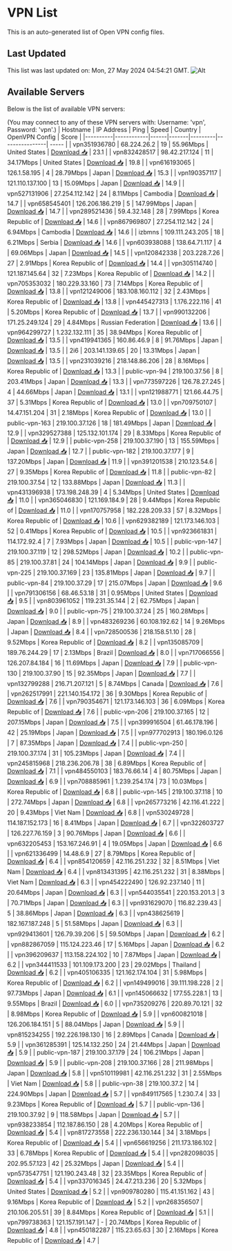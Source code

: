 # VPN List

This is an auto-generated list of Open VPN config files.

## Last Updated

This list was last updated on: Mon, 27 May 2024 04:54:21 GMT.
![Alt](https://repobeats.axiom.co/api/embed/186b98318ef1479477931607c1ad7d823f12451f.svg "Repobeats analytics image")

## Available Servers

Below is the list of available VPN servers:

(You may connect to any of these VPN servers with: Username: 'vpn', Password: 'vpn'.)
| Hostname | IP Address | Ping | Speed | Country | OpenVPN Config | Score |
|----------|------------|------|-------|---------|----------------| ----- |
| vpn351936780 | 68.224.26.2 | 19 | 55.96Mbps | United States | [Download 📥](./configs/server_0_US.ovpn) | 23.1 |
| vpn832428517 | 98.42.217.124 | 11 | 34.17Mbps | United States | [Download 📥](./configs/server_1_US.ovpn) | 19.8 |
| vpn616193065 | 126.1.58.195 | 4 | 28.79Mbps | Japan | [Download 📥](./configs/server_2_JP.ovpn) | 15.3 |
| vpn190357117 | 121.110.137.100 | 13 | 15.09Mbps | Japan | [Download 📥](./configs/server_3_JP.ovpn) | 14.9 |
| vpn527131906 | 27.254.112.142 | 24 | 8.11Mbps | Cambodia | [Download 📥](./configs/server_4_KH.ovpn) | 14.7 |
| vpn658545401 | 126.206.186.219 | 5 | 147.99Mbps | Japan | [Download 📥](./configs/server_5_JP.ovpn) | 14.7 |
| vpn289521436 | 59.4.32.148 | 28 | 7.99Mbps | Korea Republic of | [Download 📥](./configs/server_6_KR.ovpn) | 14.6 |
| vpn867969807 | 27.254.112.142 | 24 | 6.94Mbps | Cambodia | [Download 📥](./configs/server_7_KH.ovpn) | 14.6 |
| izbmns | 109.111.243.205 | 18 | 6.21Mbps | Serbia | [Download 📥](./configs/server_8_RS.ovpn) | 14.6 |
| vpn603938088 | 138.64.71.117 | 4 | 69.06Mbps | Japan | [Download 📥](./configs/server_9_JP.ovpn) | 14.5 |
| vpn120842338 | 203.228.7.26 | 27 | 2.91Mbps | Korea Republic of | [Download 📥](./configs/server_10_KR.ovpn) | 14.4 |
| vpn305114740 | 121.187.145.64 | 32 | 7.23Mbps | Korea Republic of | [Download 📥](./configs/server_11_KR.ovpn) | 14.2 |
| vpn705353032 | 180.229.33.160 | 73 | 7.14Mbps | Korea Republic of | [Download 📥](./configs/server_12_KR.ovpn) | 13.8 |
| vpn121249006 | 183.108.160.112 | 32 | 2.43Mbps | Korea Republic of | [Download 📥](./configs/server_13_KR.ovpn) | 13.8 |
| vpn445427313 | 1.176.222.116 | 41 | 5.20Mbps | Korea Republic of | [Download 📥](./configs/server_14_KR.ovpn) | 13.7 |
| vpn990132206 | 171.25.249.124 | 29 | 4.84Mbps | Russian Federation | [Download 📥](./configs/server_15_RU.ovpn) | 13.6 |
| vpn964299727 | 1.232.132.111 | 35 | 38.94Mbps | Korea Republic of | [Download 📥](./configs/server_16_KR.ovpn) | 13.5 |
| vpn419941365 | 160.86.46.9 | 8 | 91.76Mbps | Japan | [Download 📥](./configs/server_17_JP.ovpn) | 13.5 |
| 2i6 | 203.141.139.65 | 20 | 13.31Mbps | Japan | [Download 📥](./configs/server_18_JP.ovpn) | 13.5 |
| vpn231039216 | 218.148.86.206 | 28 | 8.16Mbps | Korea Republic of | [Download 📥](./configs/server_19_KR.ovpn) | 13.3 |
| public-vpn-94 | 219.100.37.56 | 8 | 203.41Mbps | Japan | [Download 📥](./configs/server_20_JP.ovpn) | 13.3 |
| vpn773597226 | 126.78.27.245 | 4 | 44.66Mbps | Japan | [Download 📥](./configs/server_21_JP.ovpn) | 13.1 |
| vpn121988771 | 121.66.44.75 | 37 | 5.31Mbps | Korea Republic of | [Download 📥](./configs/server_22_KR.ovpn) | 13.0 |
| vpn709750107 | 14.47.151.204 | 31 | 2.18Mbps | Korea Republic of | [Download 📥](./configs/server_23_KR.ovpn) | 13.0 |
| public-vpn-163 | 219.100.37.126 | 18 | 181.49Mbps | Japan | [Download 📥](./configs/server_24_JP.ovpn) | 12.9 |
| vpn329527388 | 125.132.101.174 | 29 | 8.33Mbps | Korea Republic of | [Download 📥](./configs/server_25_KR.ovpn) | 12.9 |
| public-vpn-258 | 219.100.37.190 | 13 | 155.59Mbps | Japan | [Download 📥](./configs/server_26_JP.ovpn) | 12.7 |
| public-vpn-182 | 219.100.37.177 | 9 | 137.20Mbps | Japan | [Download 📥](./configs/server_27_JP.ovpn) | 11.9 |
| vpn391201538 | 210.123.54.6 | 27 | 9.35Mbps | Korea Republic of | [Download 📥](./configs/server_28_KR.ovpn) | 11.8 |
| public-vpn-82 | 219.100.37.54 | 12 | 133.88Mbps | Japan | [Download 📥](./configs/server_29_JP.ovpn) | 11.3 |
| vpn431396938 | 173.198.248.39 | 4 | 5.34Mbps | United States | [Download 📥](./configs/server_30_US.ovpn) | 11.0 |
| vpn365046830 | 121.169.184.9 | 28 | 9.44Mbps | Korea Republic of | [Download 📥](./configs/server_31_KR.ovpn) | 11.0 |
| vpn170757958 | 182.228.209.33 | 57 | 8.32Mbps | Korea Republic of | [Download 📥](./configs/server_32_KR.ovpn) | 10.6 |
| vpn629382189 | 121.173.146.103 | 52 | 0.41Mbps | Korea Republic of | [Download 📥](./configs/server_33_KR.ovpn) | 10.5 |
| vpn923661831 | 114.172.92.4 | 7 | 7.93Mbps | Japan | [Download 📥](./configs/server_34_JP.ovpn) | 10.5 |
| public-vpn-147 | 219.100.37.119 | 12 | 298.52Mbps | Japan | [Download 📥](./configs/server_35_JP.ovpn) | 10.2 |
| public-vpn-85 | 219.100.37.81 | 24 | 104.14Mbps | Japan | [Download 📥](./configs/server_36_JP.ovpn) | 9.9 |
| public-vpn-225 | 219.100.37.169 | 23 | 135.81Mbps | Japan | [Download 📥](./configs/server_37_JP.ovpn) | 9.7 |
| public-vpn-84 | 219.100.37.29 | 17 | 215.07Mbps | Japan | [Download 📥](./configs/server_38_JP.ovpn) | 9.6 |
| vpn791306156 | 68.46.53.18 | 31 | 0.95Mbps | United States | [Download 📥](./configs/server_39_US.ovpn) | 9.5 |
| vpn803961052 | 119.231.35.144 | 2 | 62.75Mbps | Japan | [Download 📥](./configs/server_40_JP.ovpn) | 9.0 |
| public-vpn-75 | 219.100.37.24 | 25 | 160.28Mbps | Japan | [Download 📥](./configs/server_41_JP.ovpn) | 8.9 |
| vpn483269236 | 60.108.192.62 | 14 | 9.26Mbps | Japan | [Download 📥](./configs/server_42_JP.ovpn) | 8.4 |
| vpn728500536 | 218.158.51.10 | 28 | 9.52Mbps | Korea Republic of | [Download 📥](./configs/server_43_KR.ovpn) | 8.2 |
| vpn135085709 | 189.76.244.29 | 17 | 2.13Mbps | Brazil | [Download 📥](./configs/server_44_BR.ovpn) | 8.0 |
| vpn717066556 | 126.207.84.184 | 16 | 11.69Mbps | Japan | [Download 📥](./configs/server_45_JP.ovpn) | 7.9 |
| public-vpn-130 | 219.100.37.90 | 15 | 92.35Mbps | Japan | [Download 📥](./configs/server_46_JP.ovpn) | 7.7 |
| vpn132799288 | 216.71.207.121 | 5 | 8.74Mbps | Canada | [Download 📥](./configs/server_47_CA.ovpn) | 7.6 |
| vpn262517991 | 221.140.154.172 | 36 | 9.30Mbps | Korea Republic of | [Download 📥](./configs/server_48_KR.ovpn) | 7.6 |
| vpn790354671 | 121.173.146.103 | 36 | 6.09Mbps | Korea Republic of | [Download 📥](./configs/server_49_KR.ovpn) | 7.6 |
| public-vpn-206 | 219.100.37.165 | 12 | 207.15Mbps | Japan | [Download 📥](./configs/server_50_JP.ovpn) | 7.5 |
| vpn399916504 | 61.46.178.196 | 42 | 25.19Mbps | Japan | [Download 📥](./configs/server_51_JP.ovpn) | 7.5 |
| vpn977702913 | 180.196.0.126 | 7 | 87.35Mbps | Japan | [Download 📥](./configs/server_52_JP.ovpn) | 7.4 |
| public-vpn-250 | 219.100.37.174 | 31 | 105.23Mbps | Japan | [Download 📥](./configs/server_53_JP.ovpn) | 7.4 |
| vpn245815968 | 218.236.206.78 | 38 | 6.89Mbps | Korea Republic of | [Download 📥](./configs/server_54_KR.ovpn) | 7.1 |
| vpn484550103 | 183.76.66.14 | 4 | 80.75Mbps | Japan | [Download 📥](./configs/server_55_JP.ovpn) | 6.9 |
| vpn708885961 | 1.239.254.174 | 73 | 10.03Mbps | Korea Republic of | [Download 📥](./configs/server_56_KR.ovpn) | 6.8 |
| public-vpn-145 | 219.100.37.118 | 10 | 272.74Mbps | Japan | [Download 📥](./configs/server_57_JP.ovpn) | 6.8 |
| vpn265773216 | 42.116.41.222 | 20 | 9.43Mbps | Viet Nam | [Download 📥](./configs/server_58_VN.ovpn) | 6.8 |
| vpn530249728 | 114.187.152.173 | 16 | 8.41Mbps | Japan | [Download 📥](./configs/server_59_JP.ovpn) | 6.7 |
| vpn322603727 | 126.227.76.159 | 3 | 90.76Mbps | Japan | [Download 📥](./configs/server_60_JP.ovpn) | 6.6 |
| vpn632205453 | 153.167.246.91 | 4 | 19.05Mbps | Japan | [Download 📥](./configs/server_61_JP.ovpn) | 6.6 |
| vpn621336499 | 14.48.6.9 | 27 | 8.79Mbps | Korea Republic of | [Download 📥](./configs/server_62_KR.ovpn) | 6.4 |
| vpn854120659 | 42.116.251.232 | 32 | 8.51Mbps | Viet Nam | [Download 📥](./configs/server_63_VN.ovpn) | 6.4 |
| vpn813431395 | 42.116.251.232 | 31 | 8.38Mbps | Viet Nam | [Download 📥](./configs/server_64_VN.ovpn) | 6.3 |
| vpn454222490 | 126.92.237.140 | 11 | 20.64Mbps | Japan | [Download 📥](./configs/server_65_JP.ovpn) | 6.3 |
| vpn544035541 | 220.153.201.3 | 3 | 70.71Mbps | Japan | [Download 📥](./configs/server_66_JP.ovpn) | 6.3 |
| vpn931629070 | 116.82.239.43 | 5 | 38.86Mbps | Japan | [Download 📥](./configs/server_67_JP.ovpn) | 6.3 |
| vpn438625619 | 182.167.187.248 | 5 | 51.58Mbps | Japan | [Download 📥](./configs/server_68_JP.ovpn) | 6.3 |
| vpn929413601 | 126.79.39.206 | 5 | 59.50Mbps | Japan | [Download 📥](./configs/server_69_JP.ovpn) | 6.2 |
| vpn882867059 | 115.124.223.46 | 17 | 5.16Mbps | Japan | [Download 📥](./configs/server_70_JP.ovpn) | 6.2 |
| vpn396209637 | 113.158.224.102 | 10 | 7.87Mbps | Japan | [Download 📥](./configs/server_71_JP.ovpn) | 6.2 |
| vpn344411533 | 101.109.173.200 | 23 | 29.02Mbps | Thailand | [Download 📥](./configs/server_72_TH.ovpn) | 6.2 |
| vpn405106335 | 121.162.174.104 | 31 | 5.98Mbps | Korea Republic of | [Download 📥](./configs/server_73_KR.ovpn) | 6.2 |
| vpn149499016 | 39.111.198.228 | 2 | 97.73Mbps | Japan | [Download 📥](./configs/server_74_JP.ovpn) | 6.1 |
| vpn145066632 | 177.55.228.1 | 13 | 9.55Mbps | Brazil | [Download 📥](./configs/server_75_BR.ovpn) | 6.0 |
| vpn735209276 | 220.89.70.121 | 32 | 8.98Mbps | Korea Republic of | [Download 📥](./configs/server_76_KR.ovpn) | 5.9 |
| vpn600821018 | 126.206.184.151 | 5 | 88.04Mbps | Japan | [Download 📥](./configs/server_77_JP.ovpn) | 5.9 |
| vpn815234255 | 192.226.198.130 | 16 | 2.89Mbps | Canada | [Download 📥](./configs/server_78_CA.ovpn) | 5.9 |
| vpn361285391 | 125.14.132.250 | 24 | 21.44Mbps | Japan | [Download 📥](./configs/server_79_JP.ovpn) | 5.9 |
| public-vpn-187 | 219.100.37.179 | 24 | 106.21Mbps | Japan | [Download 📥](./configs/server_80_JP.ovpn) | 5.9 |
| public-vpn-208 | 219.100.37.166 | 28 | 211.98Mbps | Japan | [Download 📥](./configs/server_81_JP.ovpn) | 5.8 |
| vpn510119981 | 42.116.251.232 | 31 | 2.55Mbps | Viet Nam | [Download 📥](./configs/server_82_VN.ovpn) | 5.8 |
| public-vpn-38 | 219.100.37.2 | 14 | 224.90Mbps | Japan | [Download 📥](./configs/server_83_JP.ovpn) | 5.7 |
| vpn849117565 | 1.230.7.4 | 33 | 9.23Mbps | Korea Republic of | [Download 📥](./configs/server_84_KR.ovpn) | 5.7 |
| public-vpn-136 | 219.100.37.92 | 9 | 118.58Mbps | Japan | [Download 📥](./configs/server_85_JP.ovpn) | 5.7 |
| vpn938233854 | 112.187.86.150 | 28 | 4.20Mbps | Korea Republic of | [Download 📥](./configs/server_86_KR.ovpn) | 5.4 |
| vpn817273558 | 222.236.130.144 | 34 | 3.18Mbps | Korea Republic of | [Download 📥](./configs/server_87_KR.ovpn) | 5.4 |
| vpn656619256 | 211.173.186.102 | 33 | 6.78Mbps | Korea Republic of | [Download 📥](./configs/server_88_KR.ovpn) | 5.4 |
| vpn282098035 | 202.95.57.123 | 42 | 25.32Mbps | Japan | [Download 📥](./configs/server_89_JP.ovpn) | 5.4 |
| vpn573547751 | 121.190.243.48 | 32 | 23.35Mbps | Korea Republic of | [Download 📥](./configs/server_90_KR.ovpn) | 5.4 |
| vpn337016345 | 24.47.213.236 | 20 | 5.32Mbps | United States | [Download 📥](./configs/server_91_US.ovpn) | 5.2 |
| vpn909780280 | 115.41.151.162 | 43 | 9.16Mbps | Korea Republic of | [Download 📥](./configs/server_92_KR.ovpn) | 5.2 |
| vpn268356507 | 210.106.205.51 | 39 | 8.84Mbps | Korea Republic of | [Download 📥](./configs/server_93_KR.ovpn) | 5.1 |
| vpn799738363 | 121.157.191.147 | - | 20.74Mbps | Korea Republic of | [Download 📥](./configs/server_94_KR.ovpn) | 4.8 |
| vpn450182287 | 115.23.65.63 | 30 | 2.16Mbps | Korea Republic of | [Download 📥](./configs/server_95_KR.ovpn) | 4.7 |
